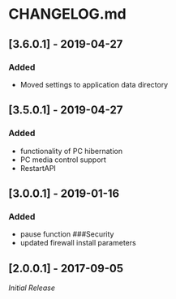 # CHANGELOG.md

## [3.6.0.1] - 2019-04-27
### Added
- Moved settings to application data directory

## [3.5.0.1] - 2019-04-27
### Added
- functionality of PC hibernation
- PC media control support
- RestartAPI

## [3.0.0.1] - 2019-01-16
### Added
- pause function
###Security
- updated firewall install parameters

## [2.0.0.1] - 2017-09-05
*Initial Release*